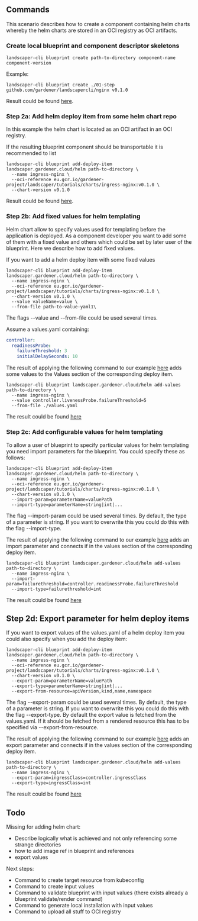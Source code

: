 ## Commands

This scenario describes how to create a component containing helm charts whereby the helm charts
are stored in an OCI registry as OCI artifacts.

### Create local blueprint and component descriptor skeletons

```
landscaper-cli blueprint create path-to-directory component-name component-version
```

Example:

```
landscaper-cli blueprint create ./01-step github.com/gardener/landscapercli/nginx v0.1.0
```

Result could be found [here](./01-step).

### Step 2a: Add helm deploy item from some helm chart repo

In this example the helm chart is located as an OCI artifact in an OCI registry. 

If the resulting blueprint component should be transportable it is recommended to list

```
landscaper-cli blueprint add-deploy-item landscaper.gardener.cloud/helm path-to-directory \
  --name ingress-nginx \
  --oci-reference eu.gcr.io/gardener-project/landscaper/tutorials/charts/ingress-nginx:v0.1.0 \
  --chart-version v0.1.0
```

Result could be found [here](./02a-step).

### Step 2b: Add fixed values for helm templating

Helm chart allow to specify values used for templating before the application is deployed. As 
a component developer you want to add some of them with a fixed value and others which could
be set by later user of the blueprint. Here we describe how to add fixed values. 

If you want to add a helm deploy item with some fixed values 

```
landscaper-cli blueprint add-deploy-item landscaper.gardener.cloud/helm path-to-directory \
  --name ingress-nginx \
  --oci-reference eu.gcr.io/gardener-project/landscaper/tutorials/charts/ingress-nginx:v0.1.0 \
  --chart-version v0.1.0 \
  --value valueName=value \
  --from-file path-to-value-yaml1\
```

The flags --value and --from-file could be used several times.

Assume a values.yaml containing:

``` yaml
controller:
  readinessProbe:
    failureThreshold: 3
    initialDelaySeconds: 10
```

The result of applying the following command to our example [here](./01-step) adds some values to the 
Values section of the corresponding deploy item.

```
landscaper-cli blueprint landscaper.gardener.cloud/helm add-values path-to-directory \
  --name ingress-nginx \
  --value controller.livenessProbe.failureThreshold=5
  --from-file ./values.yaml
```

The result could be found [here](./02b-step)

### Step 2c: Add configurable values for helm templating 

To allow a user of blueprint to specify particular values for helm templating you need import parameters
for the blueprint. You could specify these as follows:

```
landscaper-cli blueprint add-deploy-item landscaper.gardener.cloud/helm path-to-directory \
  --name ingress-nginx \
  --oci-reference eu.gcr.io/gardener-project/landscaper/tutorials/charts/ingress-nginx:v0.1.0 \
  --chart-version v0.1.0 \
  --import-param=parameterName=valuePath
  --import-type=parameterName=string|int|...
```

The flag --import-param could be used several times. By default, the type of a parameter is string.
If you want to overwrite this you could do this with the flag --import-type.

The result of applying the following command to our example [here](./01-step) adds an import parameter 
and connects if in the values section of the corresponding deploy item.

```
landscaper-cli blueprint landscaper.gardener.cloud/helm add-values path-to-directory \
  --name ingress-nginx \
  --import-param=failurethreshold=controller.readinessProbe.failureThreshold
  --import-type=failurethreshold=int
```

The result could be found [here](./02c-step)

## Step 2d: Export parameter for helm deploy items

If you want to export values of the values.yaml of a helm deploy item you could also specify 
when you add the deploy item:

```
landscaper-cli blueprint add-deploy-item landscaper.gardener.cloud/helm path-to-directory \
  --name ingress-nginx \
  --oci-reference eu.gcr.io/gardener-project/landscaper/tutorials/charts/ingress-nginx:v0.1.0 \
  --chart-version v0.1.0 \
  --export-param=parameterName=valuePath
  --export-type=parameterName=string|int|...
  --export-from-resource=apiVersion,kind,name,namespace
```

The flag --export-param could be used several times. By default, the type of a parameter is string.
If you want to overwrite this you could do this with the flag --export-type. By default the 
export value is fetched from the values.yaml. If it should be fetched from a rendered resource this
has to be specified via --export-from-resource. 

The result of applying the following command to our example [here](./01-step) adds an export parameter
and connects if in the values section of the corresponding deploy item.

```
landscaper-cli blueprint landscaper.gardener.cloud/helm add-values path-to-directory \
  --name ingress-nginx \
  --export-param=ingressClass=controller.ingressClass
  --export-type=ingressClass=int
```

The result could be found [here](./02d-step)

## Todo

Missing for adding helm chart:

- Describe logically what is achieved and not only referencing some strange directories
- how to add image ref in blueprint and references
- export values

Next steps:
- Command to create target resource from kubeconfig
- Command to create input values
- Command to validate blueprint with input values (there exists already a blueprint validate/render command)
- Command to generate local installation with input values
- Command to upload all stuff to OCI registry




